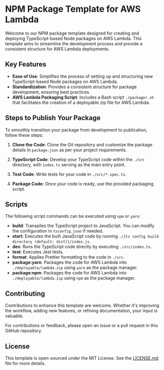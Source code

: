 # NPM Package Template for AWS Lambda

Welcome to our NPM package template designed for creating and deploying TypeScript-based Node packages on AWS Lambda. This template aims to streamline the development process and provide a consistent structure for AWS Lambda deployments.

## Key Features

- **Ease of Use**: Simplifies the process of setting up and structuring new TypeScript-based Node packages on AWS Lambda.
- **Standardization**: Provides a consistent structure for package development, ensuring best practices.
- **AWS Lambda Packaging Script**: Includes a Bash script `./packager.sh` that facilitates the creation of a deployable zip file for AWS Lambda.

## Steps to Publish Your Package

To smoothly transition your package from development to publication, follow these steps:

1. **Clone the Code**: Clone the Git repository and customize the package details in `package.json` as per your project requirements.

2. **TypeScript Code**: Develop your TypeScript code within the `./src` directory, with `index.ts` serving as the main entry point.

3. **Test Code**: Write tests for your code in `./src/*.spec.ts`.

4. **Package Code**: Once your code is ready, use the provided packaging script.

## Scripts

The following script commands can be executed using `npm` or `yarn`:

- **build**: Transpiles the TypeScript project to JavaScript. You can modify the configuration in `tsconfig.json` if needed.
- **start**: Executes the built JavaScript code by running `./{ts config build directory (default: dist)}/index.js`.
- **dev**: Runs the TypeScript code directly by executing `./src/index.ts`.
- **test**: Executes Jest tests.
- **format**: Applies Prettier formatting to the code in `./src`.
- **package:yarn**: Packages the code for AWS Lambda into `./deployable/lambda.zip` using `yarn` as the package manager.
- **package:npm**: Packages the code for AWS Lambda into `./deployable/lambda.zip` using `npm` as the package manager.

## Contributing

Contributions to enhance this template are welcome. Whether it's improving the workflow, adding new features, or refining documentation, your input is valuable.

For contributions or feedback, please open an issue or a pull request in this GitHub repository.

## License

This template is open-sourced under the MIT License. See the [LICENSE.md](/LICENSE.md) file for more details.